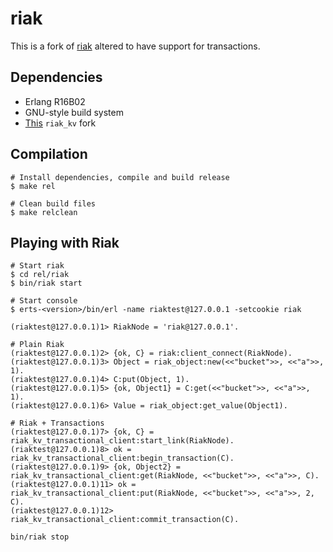 # riak

This is a fork of [riak](https://github.com/basho/riak) altered to have support for transactions.

## Dependencies 

- Erlang R16B02
- GNU-style build system
- [This](https://github.com/jbernardo95/riak_kv) `riak_kv` fork

## Compilation 

```
# Install dependencies, compile and build release
$ make rel

# Clean build files 
$ make relclean
```

## Playing with Riak 

```
# Start riak
$ cd rel/riak
$ bin/riak start

# Start console
$ erts-<version>/bin/erl -name riaktest@127.0.0.1 -setcookie riak

(riaktest@127.0.0.1)1> RiakNode = 'riak@127.0.0.1'.

# Plain Riak
(riaktest@127.0.0.1)2> {ok, C} = riak:client_connect(RiakNode). 
(riaktest@127.0.0.1)3> Object = riak_object:new(<<"bucket">>, <<"a">>, 1). 
(riaktest@127.0.0.1)4> C:put(Object, 1).
(riaktest@127.0.0.1)5> {ok, Object1} = C:get(<<"bucket">>, <<"a">>, 1). 
(riaktest@127.0.0.1)6> Value = riak_object:get_value(Object1). 

# Riak + Transactions
(riaktest@127.0.0.1)7> {ok, C} = riak_kv_transactional_client:start_link(RiakNode).
(riaktest@127.0.0.1)8> ok = riak_kv_transactional_client:begin_transaction(C).
(riaktest@127.0.0.1)9> {ok, Object2} = riak_kv_transactional_client:get(RiakNode, <<"bucket">>, <<"a">>, C).
(riaktest@127.0.0.1)11> ok = riak_kv_transactional_client:put(RiakNode, <<"bucket">>, <<"a">>, 2, C).
(riaktest@127.0.0.1)12> riak_kv_transactional_client:commit_transaction(C).

bin/riak stop
```
